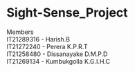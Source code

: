 # Sight-Sense_Project

Members </br>
IT21289316 - Harish.B </br>
IT21272240 - Perera K.P.R.T </br>
IT21258480 - Dissanayake D.M.P.D </br>
IT21269134 - Kumbukgolla K.G.I.H.C </br>

